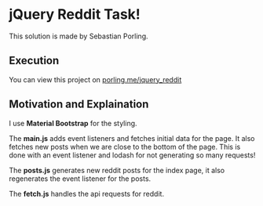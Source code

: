 # jQuery Reddit Task!

This solution is made by Sebastian Porling.

## Execution

You can view this project on [porling.me/jquery_reddit](http://porling.me/jquery_reddit/)

## Motivation and Explaination

I use **Material Bootstrap** for the styling. 

The **main.js** adds event listeners and fetches initial data for the page.
It also fetches new posts when we are close to the bottom of the page. This is done with an event listener and lodash for not generating so many requests!

The **posts.js** generates new reddit posts for the index page, it also regenerates the event listener for the posts.

The **fetch.js** handles the api requests for reddit.